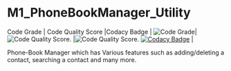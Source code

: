 # M1_PhoneBookManager_Utility





Code Grade | Code Quality Score |Codacy Badge | 
![Code Grade](https://api.codiga.io/project/31123/status/svg)| ![Code Quality Score](https://api.codiga.io/project/31123/score/svg). |![Code Quality Score](https://api.codiga.io/project/31123/score/svg).
[![Codacy Badge](https://app.codacy.com/project/badge/Grade/51c88220f4684d1fb9b440c19285e53d)](https://www.codacy.com/gh/Aashishkalra19/M1_PhoneBookManager_Utility/dashboard?utm_source=github.com&amp;utm_medium=referral&amp;utm_content=Aashishkalra19/M1_PhoneBookManager_Utility&amp;utm_campaign=Badge_Grade) |

Phone-Book Manager which has Various features such as adding/deleting a contact, searching a contact and many more.  
